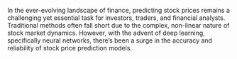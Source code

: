 In the ever-evolving landscape of finance, predicting stock prices remains a challenging yet essential task for investors, traders, and financial analysts. Traditional methods often fall short due to the complex, non-linear nature of stock market dynamics. However, with the advent of deep learning, specifically neural networks, there’s been a surge in the accuracy and reliability of stock price prediction models.
